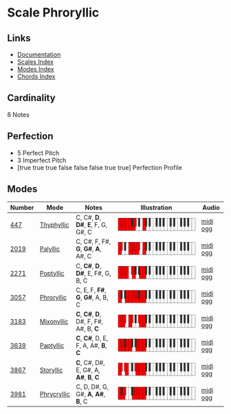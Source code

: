 # Scale Phroryllic

## Links

- [Documentation](index.md)
- [Scales Index](Scales.md)
- [Modes Index](Modes.md)
- [Chords Index](Chords.md)

## Cardinality

8 Notes

## Perfection

- 5 Perfect Pitch
- 3 Imperfect Pitch
- [true true true false false false true true] Perfection Profile

## Modes

| Number | Mode | Notes | Illustration | Audio |
|--------|------|-------|--------------|-------|
| [447](https://ianring.com/musictheory/scales/447) | [Thyphyllic](ModeThyphyllic.md) | C, C#, **D**, **D#**, **E**, F, G, G#, C | ![CNaturalThyphyllic](ModeCNaturalThyphyllic.png) | [midi](ModeCNaturalThyphyllic.mid) [ogg](ModeCNaturalThyphyllic.ogg) | 
| [2019](https://ianring.com/musictheory/scales/2019) | [Palyllic](ModePalyllic.md) | C, C#, F, F#, **G**, **G#**, **A**, A#, C | ![CNaturalPalyllic](ModeCNaturalPalyllic.png) | [midi](ModeCNaturalPalyllic.mid) [ogg](ModeCNaturalPalyllic.ogg) | 
| [2271](https://ianring.com/musictheory/scales/2271) | [Poptyllic](ModePoptyllic.md) | C, **C#**, **D**, **D#**, E, F#, G, B, C | ![CNaturalPoptyllic](ModeCNaturalPoptyllic.png) | [midi](ModeCNaturalPoptyllic.mid) [ogg](ModeCNaturalPoptyllic.ogg) | 
| [3057](https://ianring.com/musictheory/scales/3057) | [Phroryllic](ModePhroryllic.md) | C, E, F, **F#**, **G**, **G#**, A, B, C | ![CNaturalPhroryllic](ModeCNaturalPhroryllic.png) | [midi](ModeCNaturalPhroryllic.mid) [ogg](ModeCNaturalPhroryllic.ogg) | 
| [3183](https://ianring.com/musictheory/scales/3183) | [Mixonyllic](ModeMixonyllic.md) | **C**, **C#**, **D**, D#, F, F#, A#, B, **C** | ![CNaturalMixonyllic](ModeCNaturalMixonyllic.png) | [midi](ModeCNaturalMixonyllic.mid) [ogg](ModeCNaturalMixonyllic.ogg) | 
| [3639](https://ianring.com/musictheory/scales/3639) | [Paptyllic](ModePaptyllic.md) | **C**, **C#**, D, E, F, A, A#, **B**, **C** | ![CNaturalPaptyllic](ModeCNaturalPaptyllic.png) | [midi](ModeCNaturalPaptyllic.mid) [ogg](ModeCNaturalPaptyllic.ogg) | 
| [3867](https://ianring.com/musictheory/scales/3867) | [Storyllic](ModeStoryllic.md) | **C**, C#, D#, E, G#, A, **A#**, **B**, **C** | ![CNaturalStoryllic](ModeCNaturalStoryllic.png) | [midi](ModeCNaturalStoryllic.mid) [ogg](ModeCNaturalStoryllic.ogg) | 
| [3981](https://ianring.com/musictheory/scales/3981) | [Phrycryllic](ModePhrycryllic.md) | C, D, D#, G, G#, **A**, **A#**, **B**, C | ![CNaturalPhrycryllic](ModeCNaturalPhrycryllic.png) | [midi](ModeCNaturalPhrycryllic.mid) [ogg](ModeCNaturalPhrycryllic.ogg) | 
